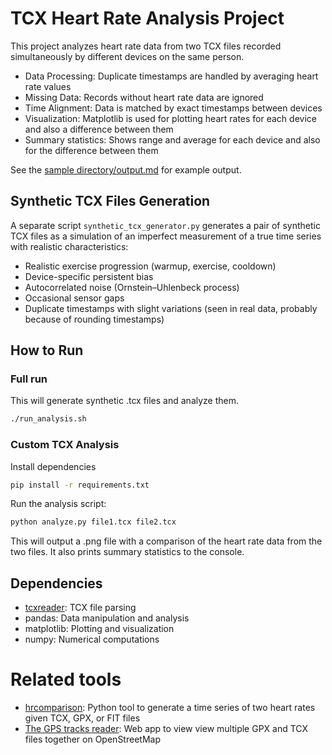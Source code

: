 # TCX Heart Rate Analysis Project

This project analyzes heart rate data from two TCX files recorded simultaneously by different devices on the same person.

* Data Processing: Duplicate timestamps are handled by averaging heart rate values
* Missing Data: Records without heart rate data are ignored
* Time Alignment: Data is matched by exact timestamps between devices
* Visualization: Matplotlib is used for plotting heart rates for each device and also a difference between them
* Summary statistics: Shows range and average for each device and also for the difference between them

See the [sample directory/output.md](sample/output.md) for example output.

## Synthetic TCX Files Generation

A separate script `synthetic_tcx_generator.py` generates a pair of synthetic TCX files as a simulation of an imperfect measurement of a true time series with realistic characteristics:

* Realistic exercise progression (warmup, exercise, cooldown)
* Device-specific persistent bias
* Autocorrelated noise (Ornstein–Uhlenbeck process)
* Occasional sensor gaps
* Duplicate timestamps with slight variations (seen in real data, probably because of rounding timestamps)

## How to Run

### Full run

This will generate synthetic .tcx files and analyze them.

```bash
./run_analysis.sh
```

### Custom TCX Analysis

Install dependencies 

```bash
pip install -r requirements.txt
```

Run the analysis script:

```bash
python analyze.py file1.tcx file2.tcx
```

This will output a .png file with a comparison of the heart rate data from the two files.
It also prints summary statistics to the console.


## Dependencies

- [tcxreader](https://github.com/alenrajsp/tcxreader): TCX file parsing
- pandas: Data manipulation and analysis
- matplotlib: Plotting and visualization
- numpy: Numerical computations

# Related tools

* [hrcomparison](https://github.com/andgineer/hrcomparison): Python tool to generate a time series of two heart rates given TCX, GPX, or FIT files
* [The GPS tracks reader](https://mygpsfiles.com/app/): Web app to view view multiple GPX and TCX files together on OpenStreetMap